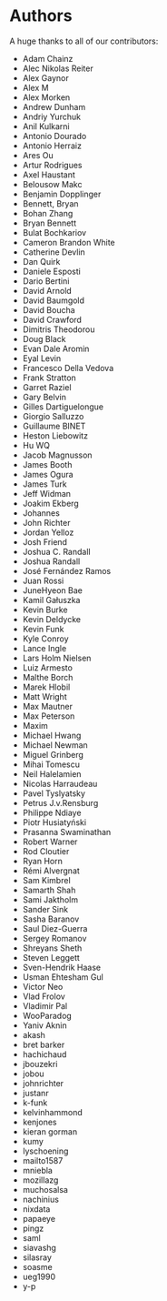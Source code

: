 Authors
=======

A huge thanks to all of our contributors:

- Adam Chainz
- Alec Nikolas Reiter
- Alex Gaynor
- Alex M
- Alex Morken
- Andrew Dunham
- Andriy Yurchuk
- Anil Kulkarni
- Antonio Dourado
- Antonio Herraiz
- Ares Ou
- Artur Rodrigues
- Axel Haustant
- Belousow Makc
- Benjamin Dopplinger
- Bennett, Bryan
- Bohan Zhang
- Bryan Bennett
- Bulat Bochkariov
- Cameron Brandon White
- Catherine Devlin
- Dan Quirk
- Daniele Esposti
- Dario Bertini
- David Arnold
- David Baumgold
- David Boucha
- David Crawford
- Dimitris Theodorou
- Doug Black
- Evan Dale Aromin
- Eyal Levin
- Francesco Della Vedova
- Frank Stratton
- Garret Raziel
- Gary Belvin
- Gilles Dartiguelongue
- Giorgio Salluzzo
- Guillaume BINET
- Heston Liebowitz
- Hu WQ
- Jacob Magnusson
- James Booth
- James Ogura
- James Turk
- Jeff Widman
- Joakim Ekberg
- Johannes
- John Richter
- Jordan Yelloz
- Josh Friend
- Joshua C. Randall
- Joshua Randall
- José Fernández Ramos
- Juan Rossi
- JuneHyeon Bae
- Kamil Gałuszka
- Kevin Burke
- Kevin Deldycke
- Kevin Funk
- Kyle Conroy
- Lance Ingle
- Lars Holm Nielsen
- Luiz Armesto
- Malthe Borch
- Marek Hlobil
- Matt Wright
- Max Mautner
- Max Peterson
- Maxim
- Michael Hwang
- Michael Newman
- Miguel Grinberg
- Mihai Tomescu
- Neil Halelamien
- Nicolas Harraudeau
- Pavel Tyslyatsky
- Petrus J.v.Rensburg
- Philippe Ndiaye
- Piotr Husiatyński
- Prasanna Swaminathan
- Robert Warner
- Rod Cloutier
- Ryan Horn
- Rémi Alvergnat
- Sam Kimbrel
- Samarth Shah
- Sami Jaktholm
- Sander Sink
- Sasha Baranov
- Saul Diez-Guerra
- Sergey Romanov
- Shreyans Sheth
- Steven Leggett
- Sven-Hendrik Haase
- Usman Ehtesham Gul
- Victor Neo
- Vlad Frolov
- Vladimir Pal
- WooParadog
- Yaniv Aknin
- akash
- bret barker
- hachichaud
- jbouzekri
- jobou
- johnrichter
- justanr
- k-funk
- kelvinhammond
- kenjones
- kieran gorman
- kumy
- lyschoening
- mailto1587
- mniebla
- mozillazg
- muchosalsa
- nachinius
- nixdata
- papaeye
- pingz
- saml
- siavashg
- silasray
- soasme
- ueg1990
- y-p
